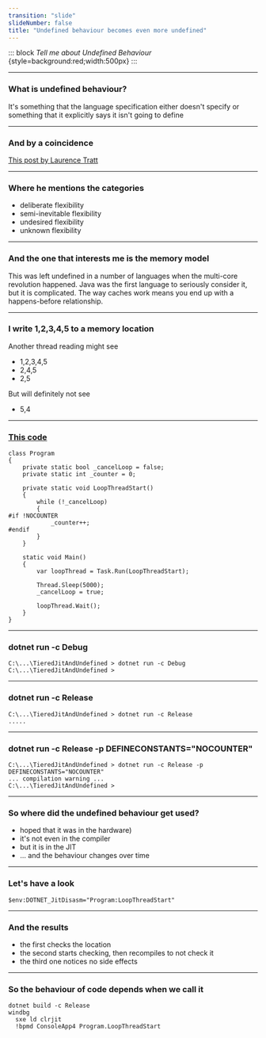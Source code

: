 ```yaml
---
transition: "slide"
slideNumber: false
title: "Undefined behaviour becomes even more undefined"
---
```


::: block
*Tell me about Undefined Behaviour* {style=background:red;width:500px}
:::

---

### What is undefined behaviour?

It's something that the language specification either doesn't specify or something that it explicitly says it isn't going to define

---

### And by a coincidence

[This post by Laurence Tratt](https://tratt.net/laurie/blog/2023/why_arent_programming_language_specifications_comprehensive.html?utm_source=programmingdigest&utm_medium&utm_campaign=1525)

---

### Where he mentions the categories

- deliberate flexibility
- semi-inevitable flexibility
- undesired flexibility
- unknown flexibility

---

### And the one that interests me is the memory model

This was left undefined in a number of languages when the multi-core revolution happened. Java was the first language to seriously consider it, but it is complicated.
The way caches work means you end up with a happens-before relationship.

---

### I write 1,2,3,4,5 to a memory location

Another thread reading might see
- 1,2,3,4,5
- 2,4,5
- 2,5

But will definitely  not see
- 5,4

---

### [This code](https://github.com/clivetong/Talks/blob/master/TieredJitAndUndefined/Program.cs)

```  
class Program
{
    private static bool _cancelLoop = false;
    private static int _counter = 0;

    private static void LoopThreadStart()
    {
        while (!_cancelLoop)
        {
#if !NOCOUNTER
            _counter++;
#endif
        }
    }
```
```
    static void Main()
    {
        var loopThread = Task.Run(LoopThreadStart);

        Thread.Sleep(5000);
        _cancelLoop = true;

        loopThread.Wait();
    }
}
```

---

### dotnet run -c Debug

```
C:\...\TieredJitAndUndefined > dotnet run -c Debug
C:\...\TieredJitAndUndefined >
```

---

### dotnet run -c Release

```
C:\...\TieredJitAndUndefined > dotnet run -c Release
.....
```


---

### dotnet run -c Release -p DEFINECONSTANTS="NOCOUNTER"

```
C:\...\TieredJitAndUndefined > dotnet run -c Release -p DEFINECONSTANTS="NOCOUNTER"
... compilation warning ...
C:\...\TieredJitAndUndefined >
```

---

### So where did the undefined behaviour get used?

- hoped that it was in the hardware)
- it's not even in the compiler
- but it is in the JIT
- ... and the behaviour changes over time

---

### Let's have a look

```
$env:DOTNET_JitDisasm="Program:LoopThreadStart"
```

---

### And the results

- the first checks the location
- the second starts checking, then recompiles to not check it
- the third one notices no side effects

---

### So the behaviour of code depends when we call it

```
dotnet build -c Release
windbg 
  sxe ld clrjit
  !bpmd ConsoleApp4 Program.LoopThreadStart
```

